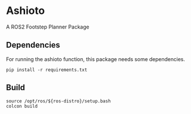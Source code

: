 # Ashioto
A ROS2 Footstep Planner Package

## Dependencies
For running the ashioto function, this package needs some dependencies.
```
pip install -r requirements.txt
```

## Build
```
source /opt/ros/${ros-distro}/setup.bash
colcon build 
